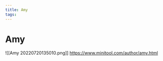 ```yaml
---
title: Amy
tags:
---
```


# Amy
![[Amy 20220720135010.png]]
https://www.minitool.com/author/amy.html
